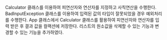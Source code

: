 Calculator 클래스를 이용하여 피연산자와 연산자를 지정하고 사칙연산을 수행한다. 
BadInputException 클래스를 이용하여 입력된 값의 타입이 잘못되었을 경우 예외처리를 수행한다.
App 클래스에서 Calculator 클래스를 활용하여 피연산자와 연산자를 입력 받은 후 결과 값을 컬랙션에 저장한다.
리스트의 원소값을 삭제할 수 있는 기능과 변경할 수 있는 기능을 추가하였다.
